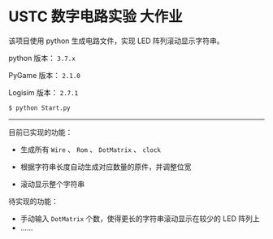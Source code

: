 # USTC 数字电路实验 大作业

该项目使用 python 生成电路文件，实现 LED 阵列滚动显示字符串。

python 版本： ```3.7.x```

PyGame 版本： ```2.1.0```

Logisim 版本： ```2.7.1```

```bash
$ python Start.py
```

---

目前已实现的功能：

 - 生成所有 ```Wire``` 、 ```Rom``` 、 ```DotMatrix``` 、 ```clock```

 - 根据字符串长度自动生成对应数量的原件，并调整位宽

 - 滚动显示整个字符串

待实现的功能：

 - 手动输入 ```DotMatrix``` 个数，使得更长的字符串滚动显示在较少的 LED 阵列上
 - ......